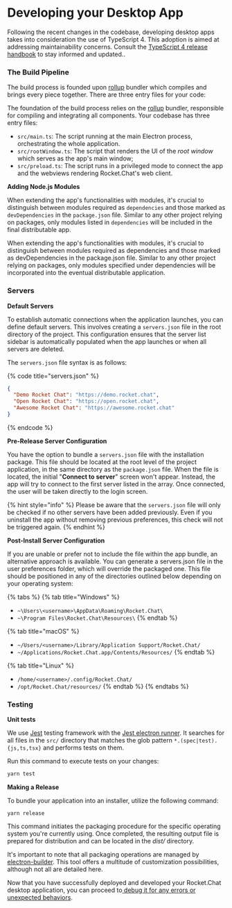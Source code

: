 # Developing your Desktop App

Following the recent changes in the codebase, developing desktop apps takes into consideration the use of TypeScript 4. This adoption is aimed at addressing maintainability concerns. Consult the [TypeScript 4 release handbook](https://www.typescriptlang.org/docs/handbook/release-notes/typescript-4-0.html) to stay informed and updated..

### The Build Pipeline

The build process is founded upon [rollup](https://rollupjs.org/) bundler which compiles and brings every piece together. There are three entry files for your code:

The foundation of the build process relies on the [rollup](https://rollupjs.org/) bundler, responsible for compiling and integrating all components. Your codebase has three entry files:

* `src/main.ts`: The script running at the main Electron process, orchestrating the whole application.
* `src/rootWindow.ts`: The script that renders the UI of the _root window_ which serves as the app's main window;
* `src/preload.ts`:  The script runs in a privileged mode to connect the app and the webviews rendering Rocket.Chat's web client.

**Adding Node.js Modules**

When extending the app's functionalities with modules, it's crucial to distinguish between modules required as `dependencies` and those marked as `devDependencies` in the `package.json` file.  Similar to any other project relying on packages, only modules listed in `dependencies` will be included in the final distributable app.

When extending the app's functionalities with modules, it's crucial to distinguish between modules required as dependencies and those marked as devDependencies in the package.json file. Similar to any other project relying on packages, only modules specified under dependencies will be incorporated into the eventual distributable application.

### Servers

**Default Servers**

To establish automatic connections when the application launches, you can define default servers. This involves creating a `servers.json` file in the root directory of the project. This configuration ensures that the server list sidebar is automatically populated when the app launches or when all servers are deleted.

The `servers.json` file syntax is as follows:

{% code title="servers.json" %}
```json
{
  "Demo Rocket Chat": "https://demo.rocket.chat",
  "Open Rocket Chat": "https://open.rocket.chat",
  "Awesome Rocket Chat": "https://awesome.rocket.chat"
}
```
{% endcode %}

**Pre-Release Server Configuration**

You have the option to bundle a `servers.json` file with the installation package. This file should be located at the root level of the project application, in the same directory as the `package.json` file. When the file is located, the initial "**Connect to server**" screen won't appear. Instead, the app will try to connect to the first server listed in the array. Once connected, the user will be taken directly to the login screen.

{% hint style="info" %}
Please be aware that the `servers.json` file will only be checked if no other servers have been added previously. Even if you uninstall the app without removing previous preferences, this check will not be triggered again.
{% endhint %}

**Post-Install Server Configuration**

If you are unable or prefer not to include the file within the app bundle, an alternative approach is available. You can generate a servers.json file in the user preferences folder, which will override the packaged one. This file should be positioned in any of the directories outlined below depending on your operating system:

{% tabs %}
{% tab title="Windows" %}
* `~\Users\<username>\AppData\Roaming\Rocket.Chat\`
* `~\Program Files\Rocket.Chat\Resources\`
{% endtab %}

{% tab title="macOS" %}
* `~/Users/<username>/Library/Application Support/Rocket.Chat/`
* `~/Applications/Rocket.Chat.app/Contents/Resources/`
{% endtab %}

{% tab title="Linux" %}
* `/home/<username>/.config/Rocket.Chat/`
* `/opt/Rocket.Chat/resources/`
{% endtab %}
{% endtabs %}

### Testing

**Unit tests**

We use [Jest](https://jestjs.io/) testing framework with the [Jest electron runner](https://github.com/facebook-atom/jest-electron-runner). It searches for all files in the `src/` directory that matches the glob pattern `*.(spec|test).{js,ts,tsx}` and performs tests on them.

Run this command to execute tests on your changes:

```bash
yarn test
```

**Making a Release**&#x20;

To bundle your application into an installer, utilize the following command:

```
yarn release
```

This command initiates the packaging procedure for the specific operating system you're currently using. Once completed, the resulting output file is prepared for distribution and can be located in the _dist/_ directory.

It's important to note that all packaging operations are managed by [electron-builder](https://www.electron.build/). This tool offers a multitude of customization possibilities, although not all are detailed here.

Now that you have successfully deployed and developed your Rocket.Chat desktop application, you can proceed to[ debug it for any errors or unexpected behaviors](../../desktop-app/debugging-your-desktop-app.md).
